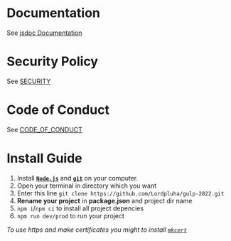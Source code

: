 Documentation
===============

See [jsdoc Documentation](https://github.com/Lordpluha/gulp-2022/docs/gulp-2022/1.0.0/index.html)

Security Policy
===============
See [SECURITY](https://github.com/Lordpluha/gulp-2022/SECURITY.md)

Code of Conduct
===============
See [CODE_OF_CONDUCT](https://github.com/Lordpluha/gulp-2022/CODE_OF_CONDUCT.md)

Install Guide
===============

1. Install **[`Node.js`]** and **[`git`]** on your computer.
2. Open your terminal in directory which you want
3. Enter this line ```git clone https://github.com/Lordpluha/gulp-2022.git```
4. **Rename your project** in **package.json** and project dir name
5. ```npm i```/```npm ci``` to install all project depencies
6. ```npm run dev/prod``` to run your project

*To use https and make certificates you might to install [`mkcert`]*

<!-- Links -->
[`mkcert`]:	 https://github.com/FiloSottile/mkcert
[`Node.js`]: https://nodejs.org/
[`git`]:     https://git-scm.com/downloads